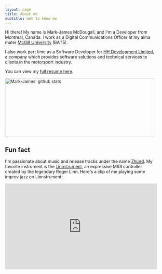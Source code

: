 ```yaml
---
layout: page
title: About me
subtitle: Get to know me
---
```

Hi there! My name is Mark-James McDougall, and I'm a Developer from Montreal, Canada. I work as a Digital Communications Officer at my alma mater <a href="https://mcgill.ca" target="_blank">McGill University</a> (BA'15).

I also work part time as a Software Developer for <a href="https://www.linkedin.com/company/hh-development-limited/about/">HH Development Limited</a>, a company which provides software solutions and technical services to clients in the motorsport industry. 

You can view my <a href="https://markjames.dev/resume">full resume here</a>.

<a href="https://github.com/markjamesm" target=_blank><img src="https://github-readme-stats.vercel.app/api?username=markjamesm&count_private=true&show_icons=true" width="495" height="195" alt="Mark-James' github stats" title="Mark-James' github"></a>

## Fun fact

I'm passionate about music and release tracks under the name <a href="https://open.spotify.com/artist/04h01WGkLNuHzSzCBGbjCR">Zhund</a>. My favorite instrument is the <a href="https://linnstrument.com">Linnstrument</a>, an expressive MIDI controller created by the legendary Roger Linn. Here's a clip of me playing some improv jazz on Linnstrument:

<style>.embed-container { position: relative; padding-bottom: 56.25%; height: 0; overflow: hidden; max-width: 100%; } .embed-container iframe, .embed-container object, .embed-container embed { position: absolute; top: 0; left: 0; width: 100%; height: 100%; }</style><div class='embed-container'><iframe src='https://www.youtube.com/embed/njY9xBz9M18' frameborder='0' allowfullscreen></iframe></div>